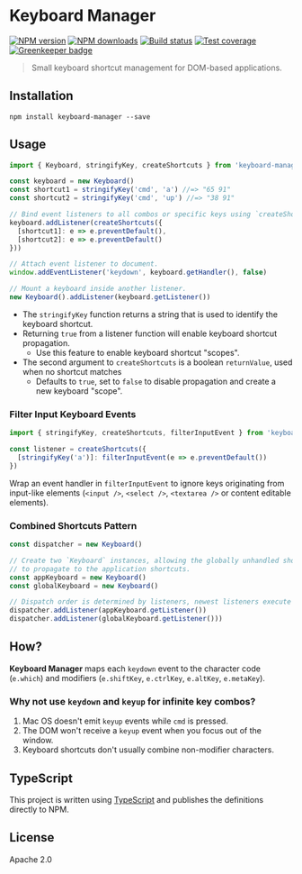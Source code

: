 # Keyboard Manager

[![NPM version](https://img.shields.io/npm/v/keyboard-manager.svg?style=flat)](https://npmjs.org/package/keyboard-manager)
[![NPM downloads](https://img.shields.io/npm/dm/keyboard-manager.svg?style=flat)](https://npmjs.org/package/keyboard-manager)
[![Build status](https://img.shields.io/travis/blakeembrey/keyboard-manager.svg?style=flat)](https://travis-ci.org/blakeembrey/keyboard-manager)
[![Test coverage](https://img.shields.io/coveralls/blakeembrey/keyboard-manager.svg?style=flat)](https://coveralls.io/r/blakeembrey/keyboard-manager?branch=master)
[![Greenkeeper badge](https://badges.greenkeeper.io/blakeembrey/keyboard-manager.svg)](https://greenkeeper.io/)

> Small keyboard shortcut management for DOM-based applications.

## Installation

```
npm install keyboard-manager --save
```

## Usage

```js
import { Keyboard, stringifyKey, createShortcuts } from 'keyboard-manager'

const keyboard = new Keyboard()
const shortcut1 = stringifyKey('cmd', 'a') //=> "65 91"
const shortcut2 = stringifyKey('cmd', 'up') //=> "38 91"

// Bind event listeners to all combos or specific keys using `createShortcuts`.
keyboard.addListener(createShortcuts({
  [shortcut1]: e => e.preventDefault(),
  [shortcut2]: e => e.preventDefault()
}))

// Attach event listener to document.
window.addEventListener('keydown', keyboard.getHandler(), false)

// Mount a keyboard inside another listener.
new Keyboard().addListener(keyboard.getListener())
```

* The `stringifyKey` function returns a string that is used to identify the keyboard shortcut.
* Returning `true` from a listener function will enable keyboard shortcut propagation.
  * Use this feature to enable keyboard shortcut "scopes".
* The second argument to `createShortcuts` is a boolean `returnValue`, used when no shortcut matches
  * Defaults to `true`, set to `false` to disable propagation and create a new keyboard "scope".

### Filter Input Keyboard Events

```js
import { stringifyKey, createShortcuts, filterInputEvent } from 'keyboard-manager'

const listener = createShortcuts({
  [stringifyKey('a')]: filterInputEvent(e => e.preventDefault())
})
```

Wrap an event handler in `filterInputEvent` to ignore keys originating from input-like elements (`<input />`, `<select />`, `<textarea />` or content editable elements).

### Combined Shortcuts Pattern

```js
const dispatcher = new Keyboard()

// Create two `Keyboard` instances, allowing the globally unhandled shortcuts
// to propagate to the application shortcuts.
const appKeyboard = new Keyboard()
const globalKeyboard = new Keyboard()

// Dispatch order is determined by listeners, newest listeners execute first.
dispatcher.addListener(appKeyboard.getListener())
dispatcher.addListener(globalKeyboard.getListener()))
```

## How?

**Keyboard Manager** maps each `keydown` event to the character code (`e.which`) and modifiers (`e.shiftKey`, `e.ctrlKey`, `e.altKey`, `e.metaKey`).

### Why not use `keydown` and `keyup` for infinite key combos?

1. Mac OS doesn't emit `keyup` events while `cmd` is pressed.
2. The DOM won't receive a `keyup` event when you focus out of the window.
3. Keyboard shortcuts don't usually combine non-modifier characters.

## TypeScript

This project is written using [TypeScript](https://github.com/Microsoft/TypeScript) and publishes the definitions directly to NPM.

## License

Apache 2.0

